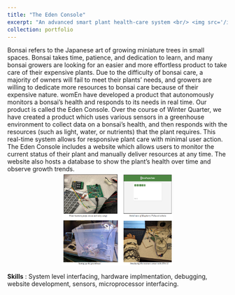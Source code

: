 ```yaml
---
title: "The Eden Console"
excerpt: "An advanced smart plant health-care system <br/> <img src='/images/plant1.png' style='display: block; margin-left: auto; margin-right: auto; width: 50%;'/> <br/>"
collection: portfolio
---
```


Bonsai refers to the Japanese art of growing miniature trees in small spaces. Bonsai takes time, patience, and dedication to learn, and many bonsai growers are looking for an easier and more effortless product to take care of their expensive plants. Due to the difficulty of bonsai care, a majority of owners will fail to meet their plants’ needs, and growers are willing to dedicate more resources to bonsai care because of their expensive nature. womEn have developed a product that
autonomously monitors a bonsai’s health and responds to its needs in real time. Our product is called the Eden Console.
Over the course of Winter Quarter, we have created a product which uses various sensors in a greenhouse environment to collect data on a bonsai’s health, and then responds with the resources (such as light, water, or nutrients) that the plant requires. This real-time system allows for responsive plant care with minimal user action. The Eden Console includes a website which allows users to monitor the current status of their plant and manually deliver resources at any time. The
website also hosts a database to show the plant’s health over time and observe growth trends.
<br/>
<img src='/images/plant2.png' style='display: block; margin-left: auto; margin-right: auto; width: 50%;'/>
<br/>
**Skills** : System level interfacing, hardware implmentation, debugging, website development, sensors, microprocessor interfacing.
